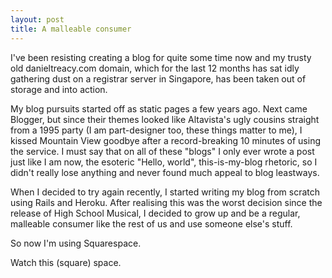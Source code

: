 ```yaml
---
layout: post
title: A malleable consumer
---
```


I've been resisting creating a blog for quite some time now and my trusty old danieltreacy.com domain, which for the last 12 months has sat idly gathering dust on a registrar server in Singapore, has been taken out of storage and into action.

My blog pursuits started off as static pages a few years ago. Next came Blogger, but since their themes looked like Altavista's ugly cousins straight from a 1995 party (I am part-designer too, these things matter to me), I kissed Mountain View goodbye after a record-breaking 10 minutes of using the service. I must say that on all of these "blogs" I only ever wrote a post just like I am now, the esoteric "Hello, world", this-is-my-blog rhetoric, so I didn't really lose anything and never found much appeal to blog leastways.

When I decided to try again recently, I started writing my blog from scratch using Rails and Heroku. After realising this was the worst decision since the release of High School Musical, I decided to grow up and be a regular, malleable consumer like the rest of us and use someone else's stuff.

So now I'm using Squarespace.

Watch this (square) space.
